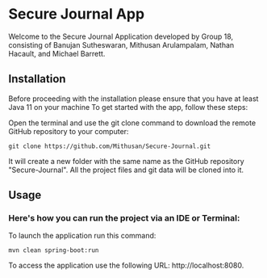 # Secure Journal App
Welcome to the Secure Journal Application developed by Group 18, consisting of Banujan Sutheswaran, Mithusan Arulampalam, Nathan Hacault, and Michael Barrett.

## Installation
Before proceeding with the installation please ensure that you have at least Java 11 on your machine
To get started with the app, follow these steps:

Open the terminal and use the git clone command to download the remote GitHub repository to your computer:
```
git clone https://github.com/Mithusan/Secure-Journal.git
```
It will create a new folder with the same name as the GitHub repository "Secure-Journal". All the project files and git data will be cloned into it.

## Usage
### Here's how you can run the project via an IDE or Terminal:
To launch the application run this command:
```
mvn clean spring-boot:run
```  
To access the application use the following URL: http://localhost:8080.
